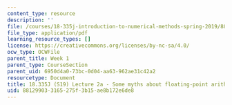 ```yaml
---
content_type: resource
description: ''
file: /courses/18-335j-introduction-to-numerical-methods-spring-2019/881299033165275f3b15ae8b172e6de8_MIT18_335JS19_lec2_supp.pdf
file_type: application/pdf
learning_resource_types: []
license: https://creativecommons.org/licenses/by-nc-sa/4.0/
ocw_type: OCWFile
parent_title: Week 1
parent_type: CourseSection
parent_uid: 6950d4a0-73bc-0d04-aa63-962ae31c42a2
resourcetype: Document
title: 18.335J (S19) Lecture 2a - Some myths about floating-point arithmetic
uid: 88129903-3165-275f-3b15-ae8b172e6de8
---
```

